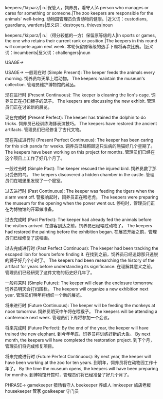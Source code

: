 keepers:/ˈkiːpərz/| n.|保管人，饲养员，看守人|A person who manages or cares for something or someone.|The zoo keepers are responsible for the animals' well-being. 动物园管理员负责动物的健康。|近义词：custodians, guardians, wardens|反义词：destroyers, thieves|noun

keepers:/ˈkiːpərz/| n.|（得分较低的一方）保留原等级的人|In sports or games, the one who retains their current rank or position.|The keepers in this round will compete again next week. 本轮保留原等级的选手下周将再次比赛。|近义词：incumbents|反义词：challengers|noun


USAGE->

USAGE->
一般现在时 (Simple Present):
The keeper feeds the animals every morning.  饲养员每天早上喂动物。
The keepers maintain the museum's collection.  管理员维护博物馆的藏品。

现在进行时 (Present Continuous):
The keeper is cleaning the lion's cage.  饲养员正在打扫狮子的笼子。
The keepers are discussing the new exhibit.  管理员们正在讨论新的展览。

现在完成时 (Present Perfect):
The keeper has trained the dolphin to do tricks.  饲养员已经训练海豚表演技巧。
The keepers have restored the ancient artifacts.  管理员们已经修复了古代文物。

现在完成进行时 (Present Perfect Continuous):
The keeper has been caring for this sick panda for weeks.  饲养员已经照顾这只生病的熊猫好几个星期了。
The keepers have been working on this project for months.  管理员们已经在这个项目上工作了好几个月了。

一般过去时 (Simple Past):
The keeper rescued the injured bird.  饲养员救了那只受伤的鸟。
The keepers discovered a hidden chamber in the castle.  管理员们在城堡里发现了一个密室。

过去进行时 (Past Continuous):
The keeper was feeding the tigers when the alarm went off.  警报响起时，饲养员正在喂老虎。
The keepers were preparing the museum for the opening when the power went out.  停电时，管理员们正在为博物馆的开幕做准备。

过去完成时 (Past Perfect):
The keeper had already fed the animals before the visitors arrived.  在游客到达之前，饲养员已经喂过动物了。
The keepers had restored the painting before the exhibition began.  在展览开始之前，管理员们已经修复了这幅画。

过去完成进行时 (Past Perfect Continuous):
The keeper had been tracking the escaped lion for hours before finding it.  在找到之前，饲养员已经追踪那只逃脱的狮子好几个小时了。
The keepers had been researching the history of the artifact for years before understanding its significance.  在理解其意义之前，管理员们已经研究了这件文物的历史好几年了。

一般将来时 (Simple Future):
The keeper will clean the enclosure tomorrow.  饲养员明天会打扫围栏。
The keepers will organize a new exhibition next year.  管理员们明年将组织一个新的展览。

将来进行时 (Future Continuous):
The keeper will be feeding the monkeys at noon tomorrow.  饲养员明天中午将在喂猴子。
The keepers will be attending a conference next week.  管理员们下周将参加一个会议。

将来完成时 (Future Perfect):
By the end of the year, the keeper will have trained the new elephant.  到今年年底，饲养员将训练好新的大象。
By next month, the keepers will have completed the restoration project.  到下个月，管理员们将完成修复项目。

将来完成进行时 (Future Perfect Continuous):
By next year, the keeper will have been working at the zoo for ten years.  到明年，饲养员将在动物园工作十年了。
By the time the museum opens, the keepers will have been preparing for months.  到博物馆开馆时，管理员们将已经准备了好几个月了。


PHRASE->
gamekeeper  猎场看守人
beekeeper  养蜂人
innkeeper  旅店老板
housekeeper  管家
goalkeeper  守门员
